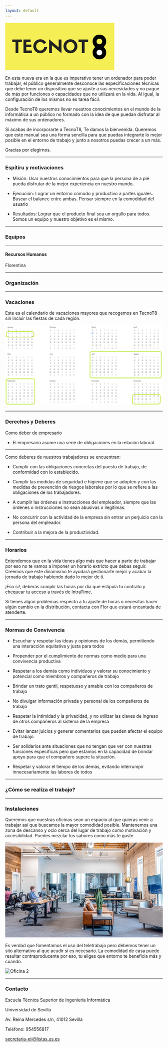 ```yaml
---
layout: default
---
```


![TecnoT8](/assets/images/frontc.png)

En esta nueva era en la que es imperativo tener un ordenador para poder trabajar, el público generalmente desconoce las especificaciones técnicas que debe tener un dispositivo que se ajuste a sus necesidades y no pague de más por funciones o capacidades que no utilizará en la vida. Al igual, la configuración de los mismos no es tarea fácil.

Desde TecnoT8 queremos llevar nuestros conocimientos en el mundo de la informática a un público no formado con la idea de que puedan disfrutar al máximo de sus ordenadores.

Si acabas de incorporarte a TecnoT8, Te damos la bienvenida. Queremos que este manual sea una forma sencilla para que puedas integrarte lo mejor posible en el entorno de trabajo y junto a nosotros puedas crecer a un más.

Gracias por elegirnos.

***

### Espítiru y motivaciones

*   Misión: Usar nuestros conocimientos para que la persona de a pié pueda disfrutar de la mejor experiencia en nuestro mundo.

*   Ejecución: Lograr un entorno cómodo y productivo a partes iguales. Buscar el balance entre ambas. Pensar siempre en la comodidad del usuario

*   Resultados: Lograr que el producto final sea un orgullo para todos. Somos un equipo y nuestro objetivo es el mismo.

***

### Equipos


***

#### Recursos Humanos

Florentina

***

### Organización

***

### Vacaciones

Este es el calendario de vacaciones mayores que recogemos en TecnoT8 sin incluir las fiestas de cada región.

![Calendario](/assets/images/calendario.png)

***

### Derechos y Deberes

Como deber de empresario 

- El empresario asume una serie de obligaciones en la relación laboral.

***

Como deberes de nuestros trabajadores se encuentran: 

- Cumplir con las obligaciones concretas del puesto de trabajo, de conformidad con lo establecido.

- Cumplir las medidas de seguridad e higiene que se adopten y con las medidas de prevención de riesgos laborales por lo que se refiere a las obligaciones de los trabajadores.

- A cumplir las órdenes e instrucciones del empleador, siempre que las órdenes o instrucciones no sean abusivas o ilegítimas.

- No concurrir con la actividad de la empresa sin entrar un perjuicio con la persona del empleador.

- Contribuir a la mejora de la productividad. 

***


### Horarios

Entendemos que en la vida tienes algo más que hacer a parte de trabajar por eso no te vamos a imponer un horario extricto que debas seguir. Creemos que este dinamismo te ayudará gestionarte mejor y acabar la jornada de trabajo habiendo dado lo mejor de ti.

¡Eso si!, deberás cumplir las horas por día que estipula tu contrato y chequear tu acceso a través de IntraTime.

Si tienes algún problemas respecto a tu ajuste de horas o necesitas hacer algún cambio en la distribución, contacta con Flor que estará encantada de atenderte.

***

### Normas de Convivencia

- Escuchar y respetar las ideas y opiniones de los demás, permitiendo una interacción equitativa y justa para todos

- Propender por el cumplimiento de normas como medio para una convivencia productiva

- Respetar a los demás como individuos y valorar su conocimiento y potencial como miembros y compañeros de trabajo

- Brindar un trato gentil, respetuoso y amable con los compañeros de trabajo

- No divulgar información privada y personal de los compañeros de trabajo

- Respetar la intimidad y la privacidad, y no utilizar las claves de ingreso de otros compañeros al sistema de la empresa

- Evitar lanzar juicios y generar comentarios que pueden afectar el equipo de trabajo

- Ser solidarios ante situaciones que no tengan que ver con nuestras funciones específicas pero que estamos en la capacidad de brindar apoyo para que el compañero supere la situación.

- Respetar y valorar el tiempo de los demás, evitando interrumpir innecesariamente las labores de todos

***

### ¿Cómo se realiza el trabajo?

***

### Instalaciones

Queremos que nuestras oficinas sean un espacio al que quieras venir a trabajar así que buscamos la mayor comodidad posible. Mantenemos una zona de descanso y ocio cerca del lugar de trabajo como motivación y accesibilidad. Puedes mezclar los sabores como más te guste

![Oficina](/assets/images/office.jpeg)

Es verdad que fomentamos el uso del teletrabajo pero debemos tener un sito alternativo al que acudir si es necesario. La comodidad de casa puede resultar contraproducente por eso, tu eliges que entorno te beneficia más y cuando.

![Oficina 2](/assets/images/office2.png)

***

### Contacto

Escuela Técnica Superior de Ingeniería Informática

Universidad de Sevilla

Av. Reina Mercedes s/n,
41012 Sevilla

Teléfono: 954556817

secretaria-eii@listas.us.es
